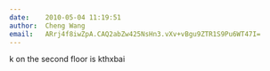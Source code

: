 ```yaml
---
date:    2010-05-04 11:19:51
author:  Cheng Wang
email:   ARrj4f8iwZpA.CAQ2abZw425NsHn3.vXv+vBgu9ZTR1S9Pu6WT47I=
---
```


k on the second floor is kthxbai
